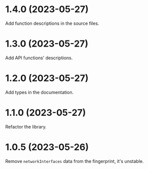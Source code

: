# 1.4.0 (2023-05-27)

Add function descriptions in the source files.

# 1.3.0 (2023-05-27)

Add API functions' descriptions.

# 1.2.0 (2023-05-27)

Add types in the documentation.

# 1.1.0 (2023-05-27)

Refactor the library.

# 1.0.5 (2023-05-26)

Remove `networkInterfaces` data from the fingerprint, it's unstable.
